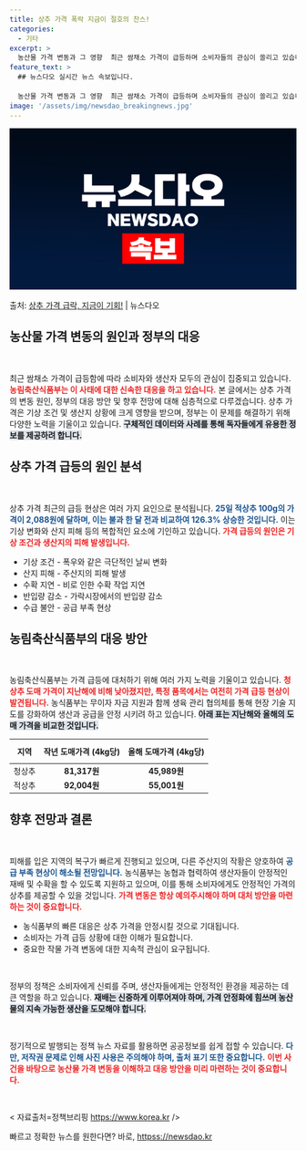 ```yaml
---
title: 상추 가격 폭락 지금이 절호의 찬스!
categories:
  - 기타
excerpt: >
  농산물 가격 변동과 그 영향  최근 쌈채소 가격이 급등하며 소비자들의 관심이 쏠리고 있습니다. 이에 따라 농…
feature_text: >
  ## 뉴스다오 실시간 뉴스 속보입니다.

  농산물 가격 변동과 그 영향  최근 쌈채소 가격이 급등하며 소비자들의 관심이 쏠리고 있습니다. 이에 따라 농…
image: '/assets/img/newsdao_breakingnews.jpg'
---
```


![뉴스다오 속보](/assets/img/newsdao_breakingnews.jpg)

<p>출처: <a href="httpss://newsdao.kr/5067" rel="dofollow">상추 가격 급락, 지금이 기회!</a> | 뉴스다오</p>

<h2 data-ke-size="size26">농산물 가격 변동의 원인과 정부의 대응</h2>

<p data-ke-size="size16">&nbsp;</p>

최근 쌈채소 가격이 급등함에 따라 소비자와 생산자 모두의 관심이 집중되고 있습니다. <b><span style="color: #ee2323;">농림축산식품부는 이 사태에 대한 신속한 대응을 하고 있습니다.</span></b> 본 글에서는 상추 가격의 변동 원인, 정부의 대응 방안 및 향후 전망에 대해 심층적으로 다루겠습니다. 상추 가격은 기상 조건 및 생산지 상황에 크게 영향을 받으며, 정부는 이 문제를 해결하기 위해 다양한 노력을 기울이고 있습니다. <b><span style="background-color: #21538527;">구체적인 데이터와 사례를 통해 독자들에게 유용한 정보를 제공하려 합니다.</span></b>

<h2 data-ke-size="size26">상추 가격 급등의 원인 분석</h2>

<p data-ke-size="size16">&nbsp;</p>

상추 가격 최근의 급등 현상은 여러 가지 요인으로 분석됩니다. <b><span style="color: #1a5490;">25일 적상추 100g의 가격이 2,088원에 달하며, 이는 불과 한 달 전과 비교하여 126.3% 상승한 것입니다.</span></b> 이는 기상 변화와 산지 피해 등의 복합적인 요소에 기인하고 있습니다. <b><span style="color: #ee2323;">가격 급등의 원인은 기상 조건과 생산지의 피해 발생입니다.</span></b>

<ul>
    <li>기상 조건 - 폭우와 같은 극단적인 날씨 변화</li>
    <li>산지 피해 - 주산지의 피해 발생</li>
    <li>수확 지연 - 비로 인한 수확 작업 지연</li>
    <li>반입량 감소 - 가락시장에서의 반입량 감소</li>
    <li>수급 불안 - 공급 부족 현상</li>
</ul>

<h2 data-ke-size="size26">농림축산식품부의 대응 방안</h2>

<p data-ke-size="size16">&nbsp;</p>

농림축산식품부는 가격 급등에 대처하기 위해 여러 가지 노력을 기울이고 있습니다. <b><span style="color: #ee2323;">청상추 도매 가격이 지난해에 비해 낮아졌지만, 특정 품목에서는 여전히 가격 급등 현상이 발견됩니다.</span></b> 농식품부는 무이자 자금 지원과 함께 생육 관리 협의체를 통해 현장 기술 지도를 강화하여 생산과 공급을 안정 시키려 하고 있습니다. <b><span style="background-color: #21538527;">아래 표는 지난해와 올해의 도매 가격을 비교한 것입니다.</span></b>

<table style="width:100%; border-collapse: collapse;">
    <thead>
        <tr>
            <th style="text-align: center; height: 35px;"><b>지역</b></th>
            <th style="text-align: center; height: 35px;"><b>작년 도매가격 (4kg당)</b></th>
            <th style="text-align: center; height: 35px;"><b>올해 도매가격 (4kg당)</b></th>
        </tr>
    </thead>
    <tbody>
        <tr>
            <td style="text-align: center; height: 17px;">청상추</td>
            <td style="text-align: center; height: 17px;"><b>81,317원</b></td>
            <td style="text-align: center; height: 17px;"><b>45,989원</b></td>
        </tr>
        <tr>
            <td style="text-align: center; height: 17px;">적상추</td>
            <td style="text-align: center; height: 17px;"><b>92,004원</b></td>
            <td style="text-align: center; height: 17px;"><b>55,001원</b></td>
        </tr>
    </tbody>
</table>

<h2 data-ke-size="size26">향후 전망과 결론</h2>

<p data-ke-size="size16">&nbsp;</p>

피해를 입은 지역의 복구가 빠르게 진행되고 있으며, 다른 주산지의 작황은 양호하여 <b><span style="color: #1a5490;">공급 부족 현상이 해소될 전망입니다.</span></b> 농식품부는 농협과 협력하여 생산자들이 안정적인 재배 및 수확을 할 수 있도록 지원하고 있으며, 이를 통해 소비자에게도 안정적인 가격의 상추를 제공할 수 있을 것입니다. <b><span style="color: #ee2323;">가격 변동은 항상 예의주시해야 하며 대처 방안을 마련하는 것이 중요합니다.</span></b>

<ul>
    <li>농식품부의 빠른 대응은 상추 가격을 안정시킬 것으로 기대됩니다.</li>
    <li>소비자는 가격 급등 상황에 대한 이해가 필요합니다.</li>
    <li>중요한 작물 가격 변동에 대한 지속적 관심이 요구됩니다.</li>
</ul>

<p data-ke-size="size16">&nbsp;</p>

정부의 정책은 소비자에게 신뢰를 주며, 생산자들에게는 안정적인 환경을 제공하는 데 큰 역할을 하고 있습니다. <b><span style="background-color: #21538527;">재배는 신중하게 이루어져야 하며, 가격 안정화에 힘쓰며 농산물의 지속 가능한 생산을 도모해야 합니다.</span></b> 

<p data-ke-size="size16">&nbsp;</p>

정기적으로 발행되는 정책 뉴스 자료를 활용하면 공공정보를 쉽게 접할 수 있습니다. <b><span style="color: #1a5490;">다만, 저작권 문제로 인해 사진 사용은 주의해야 하며, 출처 표기 또한 중요합니다.</span></b> <b><span style="color: #ee2323;">이번 사건을 바탕으로 농산물 가격 변동을 이해하고 대응 방안을 미리 마련하는 것이 중요합니다.</span></b>

<p data-ke-size="size16">&nbsp;</p>

< 자료출처=정책브리핑 https://www.korea.kr /> 

빠르고 정확한 뉴스를 원한다면? 바로, <a href="httpss://newsdao.kr" rel="dofollow">httpss://newsdao.kr</a>


